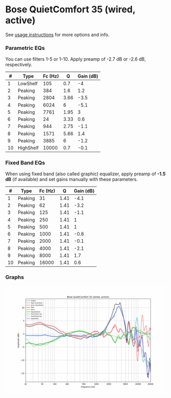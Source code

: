 # Bose QuietComfort 35 (wired, active)
See [usage instructions](https://github.com/jaakkopasanen/AutoEq#usage) for more options and info.

### Parametric EQs
You can use filters 1-5 or 1-10. Apply preamp of -2.7 dB or -2.6 dB, respectively.

|   # | Type      |   Fc (Hz) |    Q |   Gain (dB) |
|-----|-----------|-----------|------|-------------|
|   1 | LowShelf  |       105 | 0.7  |        -4   |
|   2 | Peaking   |       384 | 1.6  |         1.2 |
|   3 | Peaking   |      2804 | 3.66 |        -3.5 |
|   4 | Peaking   |      6024 | 6    |        -5.1 |
|   5 | Peaking   |      7761 | 1.95 |         3   |
|   6 | Peaking   |        24 | 3.33 |         0.6 |
|   7 | Peaking   |       944 | 2.75 |        -1.1 |
|   8 | Peaking   |      1571 | 5.66 |         1.4 |
|   9 | Peaking   |      3885 | 6    |        -1.2 |
|  10 | HighShelf |     10000 | 0.7  |        -0.1 |

### Fixed Band EQs
When using fixed band (also called graphic) equalizer, apply preamp of **-1.5 dB** (if available) and set gains manually with these parameters.

|   # | Type    |   Fc (Hz) |    Q |   Gain (dB) |
|-----|---------|-----------|------|-------------|
|   1 | Peaking |        31 | 1.41 |        -4.1 |
|   2 | Peaking |        62 | 1.41 |        -3.2 |
|   3 | Peaking |       125 | 1.41 |        -1.1 |
|   4 | Peaking |       250 | 1.41 |         1   |
|   5 | Peaking |       500 | 1.41 |         1   |
|   6 | Peaking |      1000 | 1.41 |        -0.8 |
|   7 | Peaking |      2000 | 1.41 |        -0.1 |
|   8 | Peaking |      4000 | 1.41 |        -2.1 |
|   9 | Peaking |      8000 | 1.41 |         1.7 |
|  10 | Peaking |     16000 | 1.41 |         0.6 |

### Graphs
![](./Bose%20QuietComfort%2035%20(wired,%20active).png)
